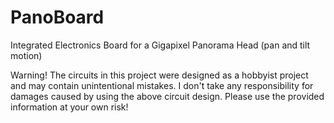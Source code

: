 # PanoBoard
Integrated Electronics Board for a Gigapixel Panorama Head (pan and tilt motion)

Warning! The circuits in this project were designed as a hobbyist project and may contain unintentional mistakes.  I don't take any responsibility for damages caused by using the above circuit design. Please use the provided information at your own risk!
